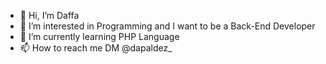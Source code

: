 - 👋 Hi, I’m Daffa
- 👀 I’m interested in Programming and I want to be a Back-End Developer
- 🌱 I’m currently learning PHP Language
- 📫 How to reach me DM @dapaldez_

<!---
Valdeez/Valdeez is a ✨ special ✨ repository because its `README.md` (this file) appears on your GitHub profile.
You can click the Preview link to take a look at your changes.
--->
